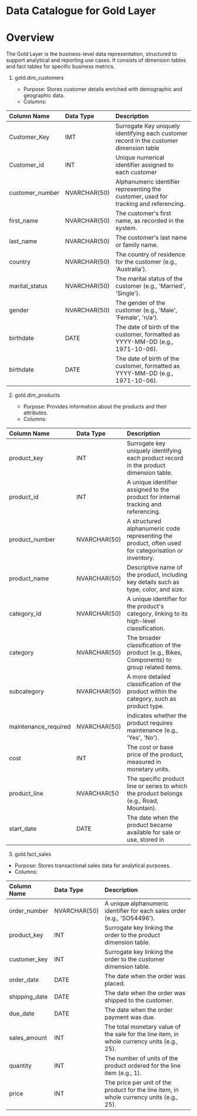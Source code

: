 # Data Catalogue for Gold Layer

# Overview 

The Gold Layer is the business-level data representation, structured to support analytical and reporting use cases. It consists of dimension tables and fact tables for specific business metrics.

1. gold.dim_customers
   
   - Purpose: Stores customer details enriched with demographic and geographic data.
   - Columns:

| Column Name |Data Type| Description |
|:---| :--- | :--- |
|Customer_Key | IMT | Surrogate Key uniquely identifying each customer record in the customer dimension table |
| Customer_id | INT | Unique numerical identifier assigned to each customer|
|customer_number |	NVARCHAR(50) |	Alphanumeric identifier representing the customer, used for tracking and referencing.|
|first_name	| NVARCHAR(50) |	The customer's first name, as recorded in the system. |
| last_name |	NVARCHAR(50) |	The customer's last name or family name. |
| country	| NVARCHAR(50) | The country of residence for the customer (e.g., 'Australia').|
| marital_status |	NVARCHAR(50) |	The marital status of the customer (e.g., 'Married', 'Single'). |
| gender	| NVARCHAR(50)	| The gender of the customer (e.g., 'Male', 'Female', 'n/a'). |
| birthdate |	DATE	| The date of birth of the customer, formatted as YYYY-MM-DD (e.g., 1971-10-06). |
| birthdate |	DATE	| The date of birth of the customer, formatted as YYYY-MM-DD (e.g., 1971-10-06). |


2. gold.dim_products
   
   - Purpose: Provides information about the products and their attributes.
   - Columns:

| Column Name |Data Type| Description |
|:---| :--- | :--- |
| product_key | INT |	Surrogate key uniquely identifying each product record in the product dimension table. |
| product_id |	INT | A unique identifier assigned to the product for internal tracking and referencing. |
| product_number |	NVARCHAR(50) |	A structured alphanumeric code representing the product, often used for categorisation or inventory. |
| product_name |	NVARCHAR(50) |	Descriptive name of the product, including key details such as type, color, and size. |
| category_id |	NVARCHAR(50)	| A unique identifier for the product's category, linking to its high-level classification. |
| category |	NVARCHAR(50)	| The broader classification of the product (e.g., Bikes, Components) to group related items. |
| subcategory |	NVARCHAR(50)	| A more detailed classification of the product within the category, such as product type. |
| maintenance_required |	NVARCHAR(50) |	Indicates whether the product requires maintenance (e.g., 'Yes', 'No'). |
| cost	| INT | 	The cost or base price of the product, measured in monetary units. | 
| product_line |	NVARCHAR(50 |	The specific product line or series to which the product belongs (e.g., Road, Mountain). |
| start_date	| DATE	| The date when the product became available for sale or use, stored in |


3. gold.fact_sales
   
  - Purpose: Stores transactional sales data for analytical purposes.
  - Columns:

| Column Name |Data Type| Description |
|:---| :--- | :--- |
| order_number	| NVARCHAR(50) | A unique alphanumeric identifier for each sales order (e.g., 'SO54496'). |
| product_key	| INT	| Surrogate key linking the order to the product dimension table. |
| customer_key |	INT	|  Surrogate key linking the order to the customer dimension table. |
| order_date |	DATE	| The date when the order was placed. |
| shipping_date |	DATE | The date when the order was shipped to the customer. |
| due_date	| DATE | 	The date when the order payment was due. |
| sales_amount | INT |	The total monetary value of the sale for the line item, in whole currency units (e.g., 25). |
| quantity	| INT	| The number of units of the product ordered for the line item (e.g., 1). |
| price	| INT	| The price per unit of the product for the line item, in whole currency units (e.g., 25). |










